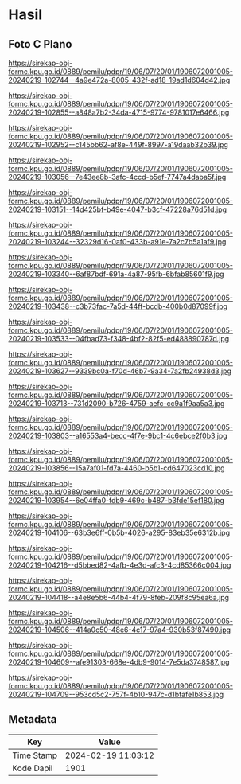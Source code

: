 # Hasil

## Foto C Plano

https://sirekap-obj-formc.kpu.go.id/0889/pemilu/pdpr/19/06/07/20/01/1906072001005-20240219-102744--4a9e472a-8005-432f-ad18-19ad1d604d42.jpg

https://sirekap-obj-formc.kpu.go.id/0889/pemilu/pdpr/19/06/07/20/01/1906072001005-20240219-102855--a848a7b2-34da-4715-9774-9781017e6466.jpg

https://sirekap-obj-formc.kpu.go.id/0889/pemilu/pdpr/19/06/07/20/01/1906072001005-20240219-102952--c145bb62-af8e-449f-8997-a19daab32b39.jpg

https://sirekap-obj-formc.kpu.go.id/0889/pemilu/pdpr/19/06/07/20/01/1906072001005-20240219-103056--7e43ee8b-3afc-4ccd-b5ef-7747a4daba5f.jpg

https://sirekap-obj-formc.kpu.go.id/0889/pemilu/pdpr/19/06/07/20/01/1906072001005-20240219-103151--14d425bf-b49e-4047-b3cf-47228a76d51d.jpg

https://sirekap-obj-formc.kpu.go.id/0889/pemilu/pdpr/19/06/07/20/01/1906072001005-20240219-103244--32329d16-0af0-433b-a91e-7a2c7b5a1af9.jpg

https://sirekap-obj-formc.kpu.go.id/0889/pemilu/pdpr/19/06/07/20/01/1906072001005-20240219-103340--6af87bdf-691a-4a87-95fb-6bfab85601f9.jpg

https://sirekap-obj-formc.kpu.go.id/0889/pemilu/pdpr/19/06/07/20/01/1906072001005-20240219-103438--c3b73fac-7a5d-44ff-bcdb-400b0d87099f.jpg

https://sirekap-obj-formc.kpu.go.id/0889/pemilu/pdpr/19/06/07/20/01/1906072001005-20240219-103533--04fbad73-f348-4bf2-82f5-ed488890787d.jpg

https://sirekap-obj-formc.kpu.go.id/0889/pemilu/pdpr/19/06/07/20/01/1906072001005-20240219-103627--9339bc0a-f70d-46b7-9a34-7a2fb24938d3.jpg

https://sirekap-obj-formc.kpu.go.id/0889/pemilu/pdpr/19/06/07/20/01/1906072001005-20240219-103713--731d2090-b726-4759-aefc-cc9a1f9aa5a3.jpg

https://sirekap-obj-formc.kpu.go.id/0889/pemilu/pdpr/19/06/07/20/01/1906072001005-20240219-103803--a16553a4-becc-4f7e-9bc1-4c6ebce2f0b3.jpg

https://sirekap-obj-formc.kpu.go.id/0889/pemilu/pdpr/19/06/07/20/01/1906072001005-20240219-103856--15a7af01-fd7a-4460-b5b1-cd647023cd10.jpg

https://sirekap-obj-formc.kpu.go.id/0889/pemilu/pdpr/19/06/07/20/01/1906072001005-20240219-103954--6e04ffa0-fdb9-469c-b487-b3fde15ef180.jpg

https://sirekap-obj-formc.kpu.go.id/0889/pemilu/pdpr/19/06/07/20/01/1906072001005-20240219-104106--63b3e6ff-0b5b-4026-a295-83eb35e6312b.jpg

https://sirekap-obj-formc.kpu.go.id/0889/pemilu/pdpr/19/06/07/20/01/1906072001005-20240219-104216--d5bbed82-4afb-4e3d-afc3-4cd85366c004.jpg

https://sirekap-obj-formc.kpu.go.id/0889/pemilu/pdpr/19/06/07/20/01/1906072001005-20240219-104418--a4e8e5b6-44b4-4f79-8feb-209f8c95ea6a.jpg

https://sirekap-obj-formc.kpu.go.id/0889/pemilu/pdpr/19/06/07/20/01/1906072001005-20240219-104506--414a0c50-48e6-4c17-97a4-930b53f87490.jpg

https://sirekap-obj-formc.kpu.go.id/0889/pemilu/pdpr/19/06/07/20/01/1906072001005-20240219-104609--afe91303-668e-4db9-9014-7e5da3748587.jpg

https://sirekap-obj-formc.kpu.go.id/0889/pemilu/pdpr/19/06/07/20/01/1906072001005-20240219-104709--953cd5c2-757f-4b10-947c-d1bfafe1b853.jpg


## Metadata

| Key        | Value               |
| ---------- | ------------------- |
| Time Stamp | 2024-02-19 11:03:12 |
| Kode Dapil | 1901                |



